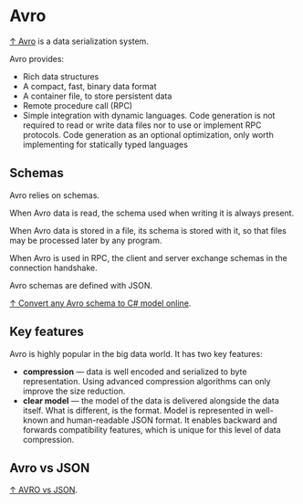 # Avro

[↑ Avro](https://avro.apache.org/docs) is a data serialization system.

Avro provides:

- Rich data structures
- A compact, fast, binary data format
- A container file, to store persistent data
- Remote procedure call (RPC)
- Simple integration with dynamic languages. Code generation is not required to read or write data files nor to use or implement RPC protocols. Code generation as an optional optimization, only worth implementing for statically typed languages

## Schemas

Avro relies on schemas.

When Avro data is read, the schema used when writing it is always present.

When Avro data is stored in a file, its schema is stored with it, so that files may be processed later by any program.

When Avro is used in RPC, the client and server exchange schemas in the connection handshake.

Avro schemas are defined with JSON.

[↑ Convert any Avro schema to C# model online](https://avroconvertonline.azurewebsites.net).

## Key features

Avro is highly popular in the big data world. It has two key features:

- **compression** — data is well encoded and serialized to byte representation. Using advanced compression algorithms can only improve the size reduction.
- **clear model** — the model of the data is delivered alongside the data itself. What is different, is the format. Model is represented in well-known and human-readable JSON format. It enables backward and forwards compatibility features, which is unique for this level of data compression.

## Avro vs JSON

[↑ AVRO vs JSON](https://www.nidhivichare.com/blog/avro-vs-json).

